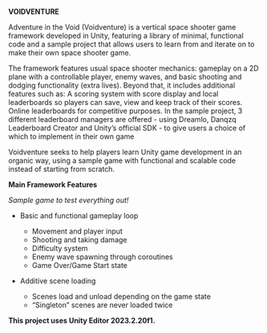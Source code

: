 **VOIDVENTURE**

Adventure in the Void (Voidventure) is a vertical space shooter game framework developed in Unity, featuring a library of minimal, functional code and a sample project that allows users to learn from and iterate on to make their own space shooter game.

The framework features usual space shooter mechanics: gameplay on a 2D plane with a controllable player, enemy waves, and basic shooting and dodging functionality (extra lives). Beyond that, it includes additional features such as:
A scoring system with score display and local leaderboards so players can save, view and keep track of their scores.
Online leaderboards for competitive purposes. In the sample project, 3 different leaderboard managers are offered - using Dreamlo, Danqzq Leaderboard Creator and Unity’s official SDK - to give users a choice of which to implement in their own game

Voidventure seeks to help players learn Unity game development in an organic way, using a sample game with functional and scalable code instead of starting from scratch.

**Main Framework Features**

*Sample game to test everything out!*

+ Basic and functional gameplay loop
  + Movement and player input
  + Shooting and taking damage
  + Difficulty system
  + Enemy wave spawning through coroutines
  + Game Over/Game Start state

+ Additive scene loading
  + Scenes load and unload depending on the game state
  + “Singleton” scenes are never loaded twice

**This project uses Unity Editor 2023.2.20f1.**

